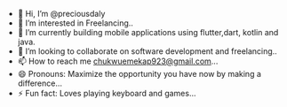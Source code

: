 - 👋 Hi, I’m @preciousdaly
- 👀 I’m interested in Freelancing..
- 🌱 I’m currently building mobile applications using flutter,dart, kotlin and java.
- 💞️ I’m looking to collaborate on software development and freelancing..
- 📫 How to reach me chukwuemekap923@gmail.com...
- 😄 Pronouns: Maximize the opportunity you have now by making a difference...
- ⚡ Fun fact: Loves playing keyboard and games...

<!---
preciousdaly/preciousdaly is a ✨ special ✨ repository because its `README.md` (this file) appears on your GitHub profile.
You can click the Preview link to take a look at your changes.
--->

